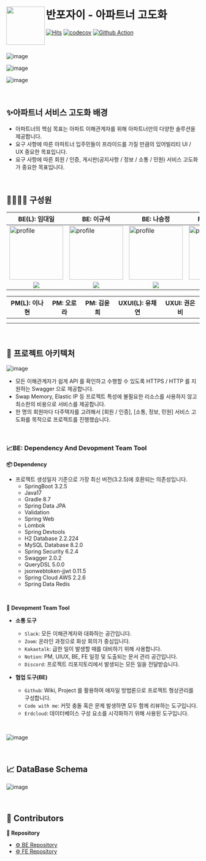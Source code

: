 # 반포자이 - 아파트너 고도화 <a href="https://fe-project-tau.vercel.app/seoul-signiel"><img src="https://github.com/Final-Project-Team6/BE_Project/assets/131642334/17b9e1be-a56b-4afd-b2ca-67fbfd366b7a" align="left" width="100"></a>

[![Hits](https://hits.seeyoufarm.com/api/count/incr/badge.svg?url=https%3A%2F%2Fgithub.com%2Fdepromeet%2Fstreet-drop-server&count_bg=%2328DBE6&title_bg=%232D3540&icon=&icon_color=%23E7E7E7&title=hits&edge_flat=false)](https://hits.seeyoufarm.com)
[![codecov](https://codecov.io/gh/depromeet/street-drop-server/branch/dev/graph/badge.svg?token=7EHWI73ZQU)](https://codecov.io/gh/depromeet/street-drop-server)
[![Github Action](https://github.com/depromeet/street-drop-server/actions/workflows/coverage.yml/badge.svg)](https://github.com/depromeet/street-drop-server/actions)

<br/>

![image](https://github.com/Final-Project-Team6/BE_Project/assets/131642334/3a950b34-fa8c-429a-a519-94e0b29743b1)

![image](https://github.com/Final-Project-Team6/BE_Project/assets/131642334/f929ae69-a8e0-409f-be87-4df0f2512259)

![image](https://github.com/Final-Project-Team6/BE_Project/assets/131642334/ca807190-412d-4c4f-9f61-e3ee8bbf312e)


<br/>


## ✨아파트너 서비스 고도화 배경

- 아파트너의 핵심 목표는 아파트 이해관계자를 위해 아파트너만의 다양한 솔루션을 제공합니다.
- 요구 사항에 따른 아파트너 입주민들이 프라이드를 가질 만큼의 있어빌리티 UI / UX 중요한 목표입니다.
- 요구 사항에 따른 회원 / 인증, 게시판(공지사항 / 정보 / 소통 / 민원) 서비스 고도화가 중요한 목표입니다.


<br/>



##  👨‍👩‍👧‍👦  구성원

| BE(L): 임대일                                                | BE: 이규석                                                   | BE: 나승정                                                   | FE(L): 박수빈                                                | FE: 이주홍                                                   |
| ------------------------------------------------------------ | ------------------------------------------------------------ | ------------------------------------------------------------ | ------------------------------------------------------------ | ------------------------------------------------------------ |
| <a href="https://github.com/LimdaeIl"><img src="https://avatars.githubusercontent.com/u/131642334?v=4" alt="profile" width="140" height="140"></a> | <a href="https://github.com/cutegyuseok"><img src="https://avatars.githubusercontent.com/u/103543611?v=4" alt="profile" width="140" height="140"></a> | <a href="https://github.com/NaSJ93"><img src="https://avatars.githubusercontent.com/u/145634600?v=4" alt="profile" width="140" height="140"></a> | <a href="https://github.com/subinsad"><img src="https://avatars.githubusercontent.com/u/92204014?v=4" alt="profile" width="140" height="140"></a> | <a href="https://github.com/dlwnghd"><img src="https://avatars.githubusercontent.com/u/61799492?v=4" width="140" height="140"></a> |
| <div align="center"><a href="https://github.com/LimdaeIl" target="_blank"><img src="https://img.shields.io/badge/LimdaeIl-181717?style=for-the-social&logo=github&logoColor=white"/></a></div> | <div align="center"><a href="https://github.com/cutegyuseok" target="_blank"><img src="https://img.shields.io/badge/cutegyuseok-181717?style=for-the-social&logo=github&logoColor=white"/></a></div> | <div align="center"><a href="https://github.com/NaSJ93" target="_blank"><img src="https://img.shields.io/badge/NaSJ93-181717?style=for-the-social&logo=github&logoColor=white"/></a></div> | <div align="center"><a href="https://github.com/subinsad" target="_blank"><img src="https://img.shields.io/badge/subinsad-181717?style=for-the-social&logo=github&logoColor=white"/></a></div> | <div align="center"><a href="https://github.com/dlwnghd" target="_blank"><img src="https://img.shields.io/badge/dlwnghd-181717?style=for-the-social&logo=github&logoColor=white"/></a></div> |

| PM(L): 이나현 | PM: 오로라 | PM: 김윤희 | UXUI(L): 유채연 | UXUI: 권은비 |
| ------------- | ---------- | ---------- | --------------- | ------------ |
|               |            |            |                 |              |
|               |            |            |                 |              |




<br/>


## 🚎 프로젝트 아키텍처


![image](https://github.com/Final-Project-Team6/BE_Project/assets/131642334/05ae149e-e1ec-426f-9660-9e1543dfc9f1)

- 모든 이해관계자가 쉽게 API 를 확인하고 수행할 수 있도록 HTTPS / HTTP 를 지원하는 Swagger 으로 제공합니다.
- Swap Memory, Elastic IP 등 프로젝트 특성에 불필요한 리소스를 사용하지 않고 최소한의 비용으로 서비스를 제공합니다.
- 한 명의 회원마다 다주택자를 고려해서 [회원 / 인증], [소통, 정보, 민원] 서비스 고도화를 목적으로 프로젝트를 진행했습니다.

<br/>

### 📈BE: Dependency And Devopment Team Tool

**📦 Dependency**
- 프로젝트 생성일자 기준으로 가장 최신 버전(3.2.5)에 호환되는 의존성입니다.
  - SpringBoot 3.2.5
  - Java17
  - Gradle 8.7
  - Spring Data JPA
  - Validation
  - Spring Web
  - Lombok
  - Spring Devtools
  - H2 Database 2.2.224
  - MySQL Database 8.2.0
  - Spring Security 6.2.4
  - Swagger 2.0.2
  - QueryDSL 5.0.0
  - jsonwebtoken-jjwt 0.11.5
  - Spring Cloud AWS 2.2.6
  - Spring Data Redis
 
<br/>

**🚀 Devopment Team Tool**
- **소통 도구**
  - `Slack`: 모든 이해관계자와 대화하는 공간입니다.
  - `Zoom`: 온라인 과정으로 화상 회의가 중심입니다.
  - `Kakaotalk`: 급한 일이 발생할 때를 대비하기 위해 사용합니다.
  - `Notion`: PM, UIUX, BE, FE 일정 및 도출되는 문서 관리 공간입니다.
  - `Discord`: 프로젝트 리포지토리에서 발생되는 모든 일을 전달받습니다.


- **협업 도구(BE)**
  - `Github`: Wiki, Project 를 활용하여 애자일 방법론으로 프로젝트 형상관리를 구성합니다.
  - `Code with me`: 커밋 충돌 혹은 문제 발생하면 모두 함께 리뷰하는 도구입니다.
  - `Erdcloud`: 데이터베이스 구성 요소를 시각화하기 위해 사용된 도구입니다.

<br/>

![image](https://github.com/Final-Project-Team6/BE_Project/assets/131642334/ece70e2e-fe73-4a19-92d1-432985968e79)

<br/>

## 📈 DataBase Schema
![image](https://github.com/Final-Project-Team6/BE_Project/assets/131642334/973744b8-9430-4977-81e9-1978d4955127)

<br/>

## 🍃 Contributors
**👜 Repository**
- [⚙️ BE Repository](https://github.com/Final-Project-Team6/BE_Project)
- [⚙️ FE Repository](https://github.com/Final-Project-Team6/FE_Project)

